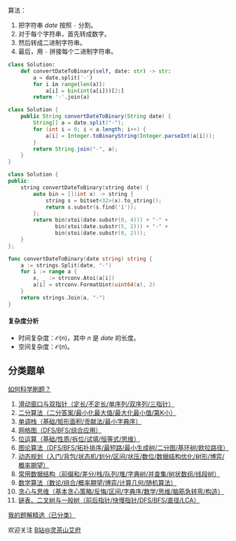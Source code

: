 算法：

1. 把字符串 $\textit{date}$ 按照 `-` 分割。
2. 对于每个字符串，首先转成数字。
3. 然后转成二进制字符串。
4. 最后，用 `-` 拼接每个二进制字符串。

```py [sol-Python3]
class Solution:
    def convertDateToBinary(self, date: str) -> str:
        a = date.split('-')
        for i in range(len(a)):
            a[i] = bin(int(a[i]))[2:]
        return '-'.join(a)
```

```java [sol-Java]
class Solution {
    public String convertDateToBinary(String date) {
        String[] a = date.split("-");
        for (int i = 0; i < a.length; i++) {
            a[i] = Integer.toBinaryString(Integer.parseInt(a[i]));
        }
        return String.join("-", a);
    }
}
```

```cpp [sol-C++]
class Solution {
public:
    string convertDateToBinary(string date) {
        auto bin = [](int x) -> string {
            string s = bitset<32>(x).to_string();
            return s.substr(s.find('1'));
        };
        return bin(stoi(date.substr(0, 4))) + "-" +
               bin(stoi(date.substr(5, 2))) + "-" +
               bin(stoi(date.substr(8, 2)));
    }
};
```

```go [sol-Go]
func convertDateToBinary(date string) string {
	a := strings.Split(date, "-")
	for i := range a {
		x, _ := strconv.Atoi(a[i])
		a[i] = strconv.FormatUint(uint64(x), 2)
	}
	return strings.Join(a, "-")
}
```

#### 复杂度分析

- 时间复杂度：$\mathcal{O}(n)$，其中 $n$ 是 $\textit{date}$ 的长度。
- 空间复杂度：$\mathcal{O}(n)$。

## 分类题单

[如何科学刷题？](https://leetcode.cn/circle/discuss/RvFUtj/)

1. [滑动窗口与双指针（定长/不定长/单序列/双序列/三指针）](https://leetcode.cn/circle/discuss/0viNMK/)
2. [二分算法（二分答案/最小化最大值/最大化最小值/第K小）](https://leetcode.cn/circle/discuss/SqopEo/)
3. [单调栈（基础/矩形面积/贡献法/最小字典序）](https://leetcode.cn/circle/discuss/9oZFK9/)
4. [网格图（DFS/BFS/综合应用）](https://leetcode.cn/circle/discuss/YiXPXW/)
5. [位运算（基础/性质/拆位/试填/恒等式/思维）](https://leetcode.cn/circle/discuss/dHn9Vk/)
6. [图论算法（DFS/BFS/拓扑排序/最短路/最小生成树/二分图/基环树/欧拉路径）](https://leetcode.cn/circle/discuss/01LUak/)
7. [动态规划（入门/背包/状态机/划分/区间/状压/数位/数据结构优化/树形/博弈/概率期望）](https://leetcode.cn/circle/discuss/tXLS3i/)
8. [常用数据结构（前缀和/差分/栈/队列/堆/字典树/并查集/树状数组/线段树）](https://leetcode.cn/circle/discuss/mOr1u6/)
9. [数学算法（数论/组合/概率期望/博弈/计算几何/随机算法）](https://leetcode.cn/circle/discuss/IYT3ss/)
10. [贪心与思维（基本贪心策略/反悔/区间/字典序/数学/思维/脑筋急转弯/构造）](https://leetcode.cn/circle/discuss/g6KTKL/)
11. [链表、二叉树与一般树（前后指针/快慢指针/DFS/BFS/直径/LCA）](https://leetcode.cn/circle/discuss/K0n2gO/)

[我的题解精选（已分类）](https://github.com/EndlessCheng/codeforces-go/blob/master/leetcode/SOLUTIONS.md)

欢迎关注 [B站@灵茶山艾府](https://space.bilibili.com/206214)
